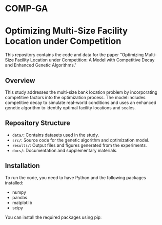 # COMP-GA
# Optimizing Multi-Size Facility Location under Competition

This repository contains the code and data for the paper "Optimizing Multi-Size Facility Location under Competition: A Model with Competitive Decay and Enhanced Genetic Algorithms."

## Overview

This study addresses the multi-size bank location problem by incorporating competitive factors into the optimization process. The model includes competitive decay to simulate real-world conditions and uses an enhanced genetic algorithm to identify optimal facility locations and scales.

## Repository Structure

- `data/`: Contains datasets used in the study.
- `src/`: Source code for the genetic algorithm and optimization model.
- `results/`: Output files and figures generated from the experiments.
- `docs/`: Documentation and supplementary materials.

## Installation

To run the code, you need to have Python and the following packages installed:

- numpy
- pandas
- matplotlib
- scipy

You can install the required packages using pip:
